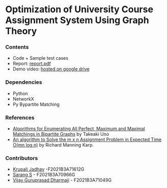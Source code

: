 # Optimization of University Course Assignment System Using Graph Theory

### Contents
- Code + Sample test cases
- Report: [report.pdf](https://github.com/eigengravy/uni-course-assignmen/blob/main/report.pdf)
- Demo video: [hosted on google drive](https://drive.google.com/file/d/1AR1DYjx4hyl5HPt3GLHMoi5B1W4hc73n/view?usp=sharing) 

### Dependencies
- Python
- NetworkX
- Py Bypartite Matching

### References
-  [Algorithms for Enumerating All Perfect, Maximum and Maximal Matchings in Bipartite Graphs](http://dx.doi.org/10.1007/3-540-63890-3_11) by Takeaki Uno
-  [An algorithm to Solve the m x n Assignment Problem in Expected Time O(mn log n)](https://www2.eecs.berkeley.edu/Pubs/TechRpts/1978/29160.html) by Richard Manning Karp. 
  
### Contributors
- [Krupali Jadhav](https://github.com/Krupali6) -F2021B3A71612G
- [Sarang S](https://github.com/eigengravy) - F2021B3A70966G
- [Vijay Guruprasad Dharmaji](https://github.com/vijaydharmaji29) - F2021B3A71049G

